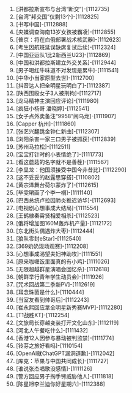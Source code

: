 
1. [洪都拉斯宣布与台湾“断交”]-[1112735]
1. [台湾“邦交国”仅剩13个]-[1112825]
1. [书写中国]-[1112888]
1. [央媒调查海南13岁女孩被霸凌]-[1112855]
1. [普京：将在白俄部署战术核武器]-[1112623]
1. [考生因航班延误缺席复试后续]-[1112324]
1. [中国亚运队1比2新西兰U23]-[1112869]
1. [中国和洪都拉斯建立外交关系]-[1112944]
1. [男子喝红牛味道不对发现是累牛]-[1111541]
1. [中华小当家原型去世]-[1112700]
1. [抖音达人把全明星玩明白了]-[1112387]
1. [陕西围殴女子3人被刑拘]-[1112717]
1. [龙马精神主演回应评论]-[1111980]
1. [疯狂小杨哥 潘晓婷]-[1112541]
1. [女子点外卖备注“9958”闹乌龙]-[1111907]
1. [Capper 杭州]-[1111860]
1. [张艺兴翻跳金钟仁新曲]-[1112307]
1. [浏阳杀害一家三口男子被抓获]-[1112839]
1. [苏州马拉松]-[1112511]
1. [宝宝打针时的小表情绝了]-[1111773]
1. [看这蘑菇的名字就不是善茬]-[1111567]
1. [李显龙：他国须接受中国今非昔比]-[1112290]
1. [这不妥妥的赵露思穿搭]-[1110802]
1. [黄宗泽舞台荷尔蒙炸了]-[1112615]
1. [毕雯珺画了个李一桐]-[1111140]
1. [巴西总统卢拉因肺炎推迟访华]-[1112693]
1. [电视剧心想事成大结局]-[1111554]
1. [王鹤棣秦霄贤相爱相杀]-[1112523]
1. [俄将增加图160M轰炸机产量]-[1112172]
1. [东北街头偶遇炸大枣]-[1112444]
1. [狼队零封eStar]-[1112540]
1. [369奶奶现场观赛]-[1112208]
1. [心想事成渴望夫妇神助攻]-[1111551]
1. [原来咖喱饭里面真的有小鸡]-[1111026]
1. [无限超越群星演唱会回忆杀]-[1112618]
1. [朝鲜举行青年学生动员会]-[1111926]
1. [咒术回战第二季新PV]-[1112619]
1. [耳念珠菌是什么]-[1110444]
1. [当室友看到帅哥后]-[1112243]
1. [崔永熙回应拿全明星新秀赛MVP]-[1112280]
1. [T1战胜KT]-[1112254]
1. [文旅局长穿越变装打开文化山东]-[1112119]
1. [河北人午餐吃什么]-[1111432]
1. [香港12人因参与暴动被判监禁]-[1111774]
1. [铃芽之旅好看吗]-[1110154]
1. [OpenAI就ChatGPT漏洞道歉]-[1112042]
1. [库克：苹果与中国共同成长]-[1111727]
1. [谁说张杰唱歌没感情]-[1111126]
1. [警方回应男子掏手铐威胁他人]-[1111818]
1. [陈星旭李兰迪你好星期六]-[1112388]